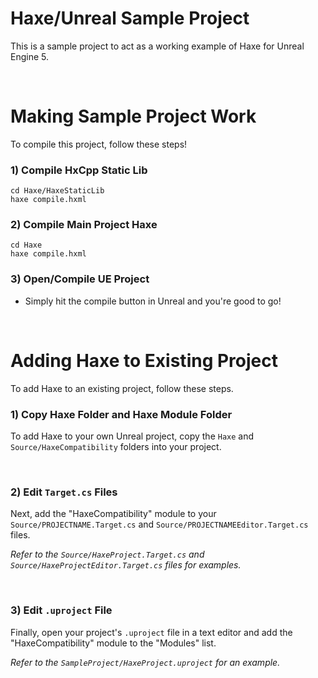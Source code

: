 # Haxe/Unreal Sample Project

This is a sample project to act as a working example of Haxe for Unreal Engine 5.

&nbsp;
&nbsp;
# Making Sample Project Work
To compile this project, follow these steps!

### 1) Compile HxCpp Static Lib
```
cd Haxe/HaxeStaticLib
haxe compile.hxml
```

### 2) Compile Main Project Haxe
```
cd Haxe
haxe compile.hxml
```

### 3) Open/Compile UE Project
* Simply hit the compile button in Unreal and you're good to go!

&nbsp;
&nbsp;
# Adding Haxe to Existing Project
To add Haxe to an existing project, follow these steps.

### 1) Copy Haxe Folder and Haxe Module Folder
To add Haxe to your own Unreal project, copy the `Haxe` and `Source/HaxeCompatibility` folders into your project.

&nbsp;
### 2) Edit `Target.cs` Files
Next, add the "HaxeCompatibility" module to your `Source/PROJECTNAME.Target.cs` and `Source/PROJECTNAMEEditor.Target.cs` files.

*Refer to the `Source/HaxeProject.Target.cs` and `Source/HaxeProjectEditor.Target.cs` files for examples.*

&nbsp;
### 3) Edit `.uproject` File
Finally, open your project's `.uproject` file in a text editor and add the "HaxeCompatibility" module to the "Modules" list.

*Refer to the `SampleProject/HaxeProject.uproject` for an example.*
